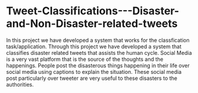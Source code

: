 # Tweet-Classifications---Disaster-and-Non-Disaster-related-tweets

In this project we have developed a system that works for the classfication task/application. Through this project we have developed a system that classifies disaster related tweets that assists the human cycle. 
Social Media is a very vast platform that is the source of the thoughts and the happenings. People post the disasterous things happening in their life over social media using captions to explain the situation. These social media post particularly over tweeter are very useful to these disasters to the authorities.
